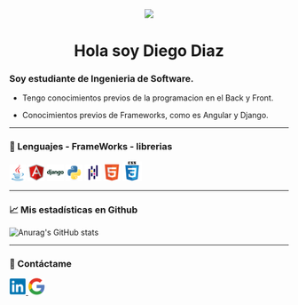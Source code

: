 <div align="center">
  <img src="https://media.giphy.com/media/qgQUggAC3Pfv687qPC/giphy.gif" width="235">
  <h1>Hola soy Diego Diaz</h1>
</div>

### Soy estudiante de Ingenieria de Software.

- Tengo conocimientos previos de la programacion en el Back y Front.

- Conocimientos previos de Frameworks, como es Angular y Django.
   
---

### 🔨 Lenguajes - FrameWorks - librerias
<div>
  <img src="https://github.com/devicons/devicon/blob/master/icons/java/java-original.svg" title="HTML5" alt="HTML" width="30" height="30">
  <img src="https://github.com/devicons/devicon/blob/master/icons/angularjs/angularjs-original.svg" title="HTML5" alt="HTML" width="30" height="30">
  <img src="https://github.com/devicons/devicon/blob/master/icons/django/django-plain-wordmark.svg" title="HTML5" alt="HTML" width="30" height="30">
  <img src="https://github.com/devicons/devicon/blob/master/icons/python/python-original.svg" title="HTML5" alt="HTML" width="30" height="30">
  <img src="https://github.com/devicons/devicon/blob/master/icons/pandas/pandas-original.svg" title="HTML5" alt="HTML" width="30" height="30">
  <img src="https://github.com/devicons/devicon/blob/master/icons/html5/html5-original.svg" title="HTML5" alt="HTML" width="30" height="30">
  <img src="https://github.com/devicons/devicon/blob/master/icons/css3/css3-original-wordmark.svg" title="HTML5" alt="HTML" width="35" height="35">
</div>
   
---
   
### 📈 Mis estadísticas en Github
   
![Anurag's GitHub stats](https://github-readme-stats.vercel.app/api?username=SukeUchiha&show_icons=true&theme=radical)


---
  
### 📱 Contáctame

<div align="left"> 
  <a href="https://www.linkedin.com/in/diego-díaz-8257a5213/" target="_blank">
    <img src="https://github.com/devicons/devicon/blob/master/icons/linkedin/linkedin-original.svg" alt="LinkedIn" width="30" height="30">
  </a>
  <a href="mailto:diegoalejandrodiazramos@gmail.com">
    <img src="https://github.com/devicons/devicon/blob/master/icons/google/google-original.svg" alt="Correo electrónico" width="30" height="30">
  </a>
</div>
